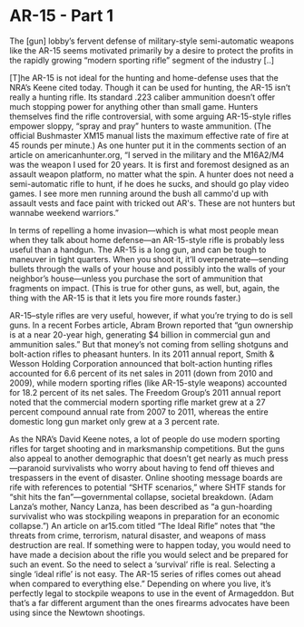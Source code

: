 # AR-15 - Part 1

The [gun] lobby’s fervent defense of military-style semi-automatic
weapons like the AR-15 seems motivated primarily by a desire to
protect the profits in the rapidly growing “modern sporting rifle”
segment of the industry [..]

[T]he AR-15 is not ideal for the hunting and home-defense uses that
the NRA’s Keene cited today. Though it can be used for hunting, the
AR-15 isn’t really a hunting rifle. Its standard .223 caliber
ammunition doesn’t offer much stopping power for anything other than
small game. Hunters themselves find the rifle controversial, with some
arguing AR-15-style rifles empower sloppy, “spray and pray” hunters to
waste ammunition. (The official Bushmaster XM15 manual lists the
maximum effective rate of fire at 45 rounds per minute.) As one hunter
put it in the comments section of an article on americanhunter.org, “I
served in the military and the M16A2/M4 was the weapon I used for 20
years. It is first and foremost designed as an assault weapon
platform, no matter what the spin. A hunter does not need a
semi-automatic rifle to hunt, if he does he sucks, and should go play
video games. I see more men running around the bush all cammo'd up
with assault vests and face paint with tricked out AR's. These are not
hunters but wannabe weekend warriors.”

In terms of repelling a home invasion—which is what most people mean
when they talk about home defense—an AR-15-style rifle is probably
less useful than a handgun. The AR-15 is a long gun, and can be tough
to maneuver in tight quarters. When you shoot it, it’ll
overpenetrate—sending bullets through the walls of your house and
possibly into the walls of your neighbor’s house—unless you purchase
the sort of ammunition that fragments on impact. (This is true for
other guns, as well, but, again, the thing with the AR-15 is that it
lets you fire more rounds faster.)

AR-15–style rifles are very useful, however, if what you’re trying to
do is sell guns. In a recent Forbes article, Abram Brown reported that
“gun ownership is at a near 20-year high, generating $4 billion in
commercial gun and ammunition sales.” But that money’s not coming from
selling shotguns and bolt-action rifles to pheasant hunters. In its
2011 annual report, Smith & Wesson Holding Corporation announced that
bolt-action hunting rifles accounted for 6.6 percent of its net sales
in 2011 (down from 2010 and 2009), while modern sporting rifles (like
AR-15-style weapons) accounted for 18.2 percent of its net sales. The
Freedom Group’s 2011 annual report noted that the commercial modern
sporting rifle market grew at a 27 percent compound annual rate from
2007 to 2011, whereas the entire domestic long gun market only grew at
a 3 percent rate.

As the NRA’s David Keene notes, a lot of people do use modern sporting
rifles for target shooting and in marksmanship competitions. But the
guns also appeal to another demographic that doesn’t get nearly as
much press—paranoid survivalists who worry about having to fend off
thieves and trespassers in the event of disaster. Online shooting
message boards are rife with references to potential “SHTF scenarios,”
where SHTF stands for “shit hits the fan”—governmental collapse,
societal breakdown. (Adam Lanza’s mother, Nancy Lanza, has been
described as “a gun-hoarding survivalist who was stockpiling weapons
in preparation for an economic collapse.”) An article on ar15.com
titled “The Ideal Rifle” notes that “the threats from crime,
terrorism, natural disaster, and weapons of mass destruction are
real. If something were to happen today, you would need to have made a
decision about the rifle you would select and be prepared for such an
event. So the need to select a ‘survival’ rifle is real. Selecting a
single ‘ideal rifle’ is not easy. The AR-15 series of rifles comes out
ahead when compared to everything else.” Depending on where you live,
it’s perfectly legal to stockpile weapons to use in the event of
Armageddon. But that’s a far different argument than the ones firearms
advocates have been using since the Newtown shootings.

